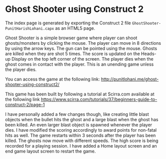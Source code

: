 # Ghost Shooter using Construct 2

The index page is generated by exporting the Construct 2 file `GhostShooter-PunitHarishLohani.capx` as an HTML5 page.

Ghost Shooter is a simple browser game where player can shoot ghosts/monsters by clicking the mouse. The player can move in 8 directions by using the arrow keys. The gun can be pointed using the mouse. Ghosts are killed when they are shot 5 times. The score is updated on the Heads-up Display on the top left corner of the screen. The player dies when the ghost comes in contact with the player. This is an unending game unless the player dies.

You can access the game at the following link:
http://punitlohani.me/ghost-shooter-using-construct2/

This game has been built by following a tutorial at Scirra.com available at the following link
https://www.scirra.com/tutorials/37/beginners-guide-to-construct-2/page-1

I have personally added a few changes though, like creating little blast objects when the bullet hits the ghost and a large blast when the ghost has been killed. An even larger blast object is spawned whenever the player dies. I have modified the scoring accordingly to award points for non-fatal hits as well. The game restarts within 3 seconds after the player has been killed. The ghosts now move with different speeds. The high score is being recorded for a playing session. I have added a Home layout screen and an end game layout screen to restart the game.